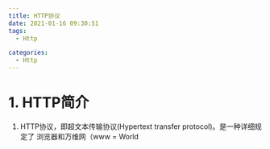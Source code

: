 ```yaml
---
title: HTTP协议
date: 2021-01-16 09:30:51
tags: 
  - Http

categories: 
  - Http
---
```


# 1. HTTP简介

1. HTTP协议，即超文本传输协议(Hypertext transfer protocol)。是一种详细规定了 浏览器和万维网（www = World